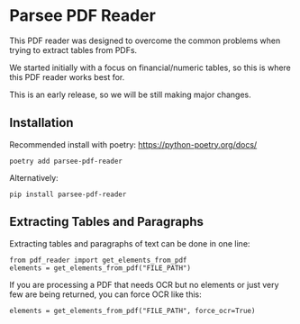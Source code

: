 # Parsee PDF Reader

This PDF reader was designed to overcome the common problems when trying to extract tables from PDFs.

We started initially with a focus on financial/numeric tables, so this is where this PDF reader works best for.

This is an early release, so we will be still making major changes.

## Installation

Recommended install with poetry: https://python-poetry.org/docs/

    poetry add parsee-pdf-reader

Alternatively:

    pip install parsee-pdf-reader

## Extracting Tables and Paragraphs

Extracting tables and paragraphs of text can be done in one line:

    from pdf_reader import get_elements_from_pdf
    elements = get_elements_from_pdf("FILE_PATH")

If you are processing a PDF that needs OCR but no elements or just very few are being returned, you can force OCR like this:
    
    elements = get_elements_from_pdf("FILE_PATH", force_ocr=True)